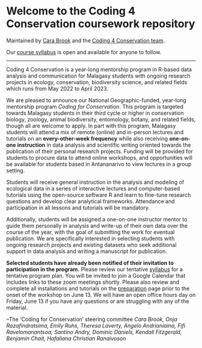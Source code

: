 # Welcome to the Coding 4 Conservation coursework repository

Maintained by [Cara Brook](https://brooklab.org) and the [Coding 4 Conservation team](https://coding4conservation.org).

Our [course syllabus](course-syllabus.md) is open and available for anyone to follow.

---

Coding 4 Conservation is a year-long mentorship program in R-based data analysis and communication for Malagasy students with ongoing research projects in ecology, conservation, biodiversity science, and related fields which runs from May 2022 to April 2023.

We are pleased to announce our National Geographic-funded, year-long mentorship program _Coding for Conservation_. This program is targeted towards Malagasy students in their third cycle or higher in conservation biology, zoology, animal biodiversity, entomology, botany, and related fields, though all are welcome to apply. In part with this program, Malagasy students will attend a mix of remote (online) and in-person lectures and tutorials on an **every-other-week frequency** while also receiving **one-on-one instruction** in data analysis and scientific writing oriented towards the publication of their personal research projects. Funding will be provided for students to procure data to attend online workshops, and opportunities will be available for students based in Antananarivo to view lectures in a group setting.

Students will receive general instruction in the analysis and modeling of ecological data in a series of interactive lectures and computer-based tutorials using the open-source software R and learn to fine-tune research questions and develop clear analytical frameworks. Attendance and participation in all lessons and tutorials will be mandatory.

Additionally, students will be assigned a one-on-one instructor mentor to guide them personally in analysis and write-up of their own data over the course of the year, with the goal of submitting the work for eventual publication. We are specifically interested in selecting students with ongoing research projects and existing datasets who seek additional support in data analysis and writing a manuscript for publication. 

**Selected students have already been notified of their invitation to participation in the program.** Please review our tentative <a href="/syllabus">syllabus</a> for a tentative program plan. You will be invited to join a Google Calendar that includes links to these zoom meetings shortly. Please also review and complete all installations and tutorials on the <a href="/preparation">preparation</a> page prior to the onset of the workshop on June 13. We will have an open office hours day on Friday, June 13 if you have any questions or are struggling with any of the material.

–The ‘Coding for Conservation’ steering committee
_Cara Brook, Onja Razafindratsima, Emily Ruhs, Theresa Laverty, Angelo Andrianiaina, Fifi Ravelomanantsoa, Santino Andry, Dominic Daniels, Kendall Fitzgerald, Benjamin Chait, Hafaliana Christian Ranaivoson_